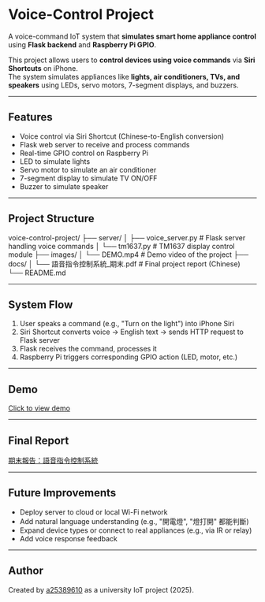 # Voice-Control Project

A voice-command IoT system that **simulates smart home appliance control** using **Flask backend** and **Raspberry Pi GPIO**.

This project allows users to **control devices using voice commands** via **Siri Shortcuts** on iPhone.  
The system simulates appliances like **lights, air conditioners, TVs, and speakers** using LEDs, servo motors, 7-segment displays, and buzzers.

---

##  Features

-  Voice control via Siri Shortcut (Chinese-to-English conversion)
-  Flask web server to receive and process commands
-  Real-time GPIO control on Raspberry Pi
-  LED to simulate lights
-  Servo motor to simulate an air conditioner
-  7-segment display to simulate TV ON/OFF
-  Buzzer to simulate speaker

---

##  Project Structure

voice-control-project/
├── server/
│ ├── voice_server.py # Flask server handling voice commands
│ └── tm1637.py # TM1637 display control module
├── images/
│ └── DEMO.mp4 # Demo video of the project
├── docs/
│ └── 語音指令控制系統_期末.pdf # Final project report (Chinese)
└── README.md


---

## System Flow

1. User speaks a command (e.g., "Turn on the light") into iPhone Siri
2. Siri Shortcut converts voice → English text → sends HTTP request to Flask server
3. Flask receives the command, processes it
4. Raspberry Pi triggers corresponding GPIO action (LED, motor, etc.)

---

##  Demo

 [Click to view demo](./images/DEMO.mp4)

---

##  Final Report

 [期末報告：語音指令控制系統](./docs/語音指令控制系統_期末.pdf)

---

##  Future Improvements

- Deploy server to cloud or local Wi-Fi network
- Add natural language understanding (e.g., "開電燈", "燈打開" 都能判斷)
- Expand device types or connect to real appliances (e.g., via IR or relay)
- Add voice response feedback

---

##  Author

Created by [a25389610](https://github.com/a25389610) as a university IoT project (2025).


